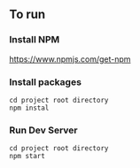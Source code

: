## To run

### Install NPM

https://www.npmjs.com/get-npm


### Install packages

`cd project root directory` \
`npm instal`


### Run Dev Server
`cd project root directory` \
`npm start`
